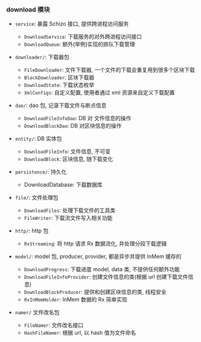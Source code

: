 ### download 模块

+ `service`: 暴露 Schizo 接口, 提供跨进程访问服务
    + `DownloadService`: 下载服务的对外跨进程访问接口
    + `DownloadQueue`: 额外(举例)实现的排队下载管理


+ `downloader/`: 下载器包
    + `FileDownloader`: 文件下载器, 一个文件的下载会重复用到很多个区块下载
    + `BlockDownloader`: 区块下载器
    + `DownloadState`: 下载状态枚举
    + `XmlConfigs`: 自定义配置, 使用者通过 xml 资源来自定义下载配置
+ `dao/`: dao 包, 记录下载文件与断点信息
    + `DownloadFileInfoDao`: DB 对 文件信息的操作
    + `DownloadBlockDao`: DB 对区块信息的操作
+ `entity/`: DB 实体包
    + `DownloadFileInfo`: 文件信息, 不可变
    + `DownloadBlock`: 区块信息, 随下载变化
+ `persistence/`: 持久化
    + DownloadDatabase: 下载数据库
+ `file/`: 文件处理包
    + `DownloadFiles`: 处理下载文件的工具类
    + `FileWriter`: 下载流文件写入相关功能
+ `http/`: http 包
    + `RxStreaming`: 将 http 请求 Rx 数据流化, 并处理分段下载逻辑
+ `model/`: model 包, producer, provider, 都是异步并提供 InMem 缓存的
    + `DownloadProgress`: 下载进度 model, data 类, 不提供任何额外功能
    + `DownloadFileInfoProvider`: 创建文件信息的类(根据 url 创建下载文件信息)
    + `DownloadBlockProducer`: 提供和创建区块信息的类, 线程安全
    + `RxInMemHolder`: InMem 数据的 Rx 简单实现
+ `namer/` 文件改名包
    + `FileNamer`: 文件改名接口
    + `HashFileNamer`: 根据 url, 以 hash 值为文件命名


